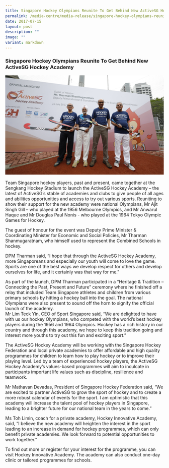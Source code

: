```yaml
---
title: Singapore Hockey Olympians Reunite To Get Behind New ActiveSG Hockey Academy
permalink: /media-centre/media-release/singapore-hockey-olympians-reunite-to-get-behind-new-activesg-hockey/
date: 2017-07-15
layout: post
description: ""
image: ""
variant: markdown
---
```

### **Singapore Hockey Olympians Reunite To Get Behind New ActiveSG Hockey Academy**
![](/images/Media%20Centre/Media%20Release/2017/July/DPM%20Tharman%20with%20National%20Olympians-min.jpeg)

Team Singapore hockey players, past and present, came together at the Sengkang Hockey Stadium to launch the ActiveSG Hockey Academy – the latest of ActiveSG’s stable of academies and clubs to give people of all ages and abilities opportunities and access to try out various sports. Reuniting to show their support for the new academy were national Olympians, Mr Ajit Singh Gill – who played at the 1956 Melbourne Olympics, and Mr Anwarul Haque and Mr Douglas Paul Nonis - who played at the 1964 Tokyo Olympic Games for Hockey.  
  
The guest of honour for the event was Deputy Prime Minister & Coordinating Minister for Economic and Social Policies, Mr Tharman Shanmugaratnam, who himself used to represent the Combined Schools in hockey. 
  
DPM Tharman said, “I hope that through the ActiveSG Hockey Academy, more Singaporeans and especially our youth will come to love the game. Sports are one of the best ways we develop respect for others and develop ourselves for life, and it certainly was that way for me."  
  
As part of the launch, DPM Tharman participated in a “Heritage & Tradition – Connecting the Past, Present and Future” ceremony where he finished off a relay that included Team Singapore athletes and children from various primary schools by hitting a hockey ball into the goal. The national Olympians were also present to sound off the horn to signify the official launch of the academy.  
Mr Lim Teck Yin, CEO of Sport Singapore said, “We are delighted to have with us our hockey Olympians, who competed with the world’s best hockey players during the 1956 and 1964 Olympics. Hockey has a rich history in our country and through this academy, we hope to keep this tradition going and interest more youths to try out this fun and exciting sport.”  
  
The ActiveSG Hockey Academy will be working with the Singapore Hockey Federation and local private academies to offer affordable and high quality programmes for children to learn how to play hockey or to improve their playing level. Led by a team of experienced hockey players, the ActiveSG Hockey Academy’s values-based programmes will aim to inculcate in participants important life values such as discipline, resilience and teamwork.  
  
Mr Mathavan Devadas, President of Singapore Hockey Federation said, “We are excited to partner ActiveSG to grow the sport of hockey and to create a more robust calendar of events for the sport. 
I am optimistic that this academy will increase the talent pool of hockey players in Singapore, leading to a brighter future for our national team in the years to come.”  
  
Ms Toh Limin, coach for a private academy, Hockey Innovative Academy, said, “I believe the new academy will heighten the interest in the sport leading to an increase in demand for hockey programmes, which can only benefit private academies. We look forward to potential opportunities to work together.”  
  
To find out more or register for your interest for the programme, you can visit Hockey Innovative Academy.  The academy can also conduct one-day clinic or tailored programmes for schools.